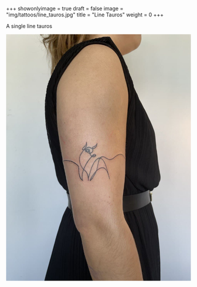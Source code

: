 +++
showonlyimage = true
draft = false
image = "img/tattoos/line_tauros.jpg"
title = "Line Tauros"
weight = 0
+++

A single line tauros

![image](/img/tattoos/line_tauros.jpg)
